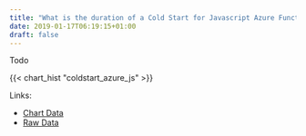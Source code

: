 ```yaml
---
title: "What is the duration of a Cold Start for Javascript Azure Functions?"
date: 2019-01-17T06:19:15+01:00
draft: false
---
```


Todo

{{< chart_hist "coldstart_azure_js" >}}

Links:

- [Chart Data](TODO)
- [Raw Data](TODO)